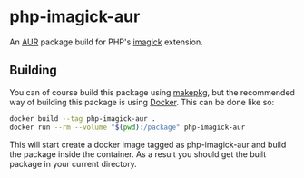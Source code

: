 # php-imagick-aur
An [AUR] package build for PHP's [imagick] extension.

## Building
You can of course build this package using [makepkg], but the recommended way
of building this package is using [Docker].  This can be done like so:
```bash
docker build --tag php-imagick-aur .
docker run --rm --volume "$(pwd):/package" php-imagick-aur
```

This will start create a docker image tagged as php-imagick-aur and build the
package inside the container.  As a result you should get the built package in
your current directory.

[AUR]: https://aur.archlinux.org/
[imagick]: http://pecl.php.net/package/imagick
[makepkg]: https://wiki.archlinux.org/index.php/Makepkg
[Docker]: https://www.docker.com/
